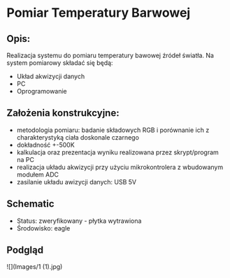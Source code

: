 # Pomiar Temperatury Barwowej

## Opis:
Realizacja systemu do pomiaru temperatury bawowej źródeł światła. 
Na system pomiarowy składać się będą: 
- Układ akwizycji danych 
- PC 
- Oprogramowanie 

## Założenia konstrukcyjne:
- metodologia pomiaru: badanie składowych RGB i porównanie ich z charakterystyką ciała doskonale czarnego
- dokładność +-500K
- kalkulacja oraz prezentacja wyniku realizowana przez skrypt/program na PC 
- realizacja układu akwizycji przy użyciu mikrokontrolera z wbudowanym modułem ADC
- zasilanie układu awizycji danych: USB 5V

## Schematic 
- Status: zweryfikowany - płytka wytrawiona
- Środowisko: eagle

## Podgląd
![](Images/1 (1).jpg)


